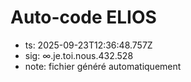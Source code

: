 # Auto-code ELIOS
- ts: 2025-09-23T12:36:48.757Z
- sig: ∞.je.toi.nous.432.528
- note: fichier généré automatiquement